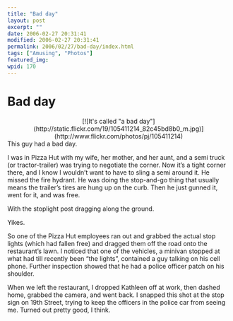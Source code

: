 ```yaml
---
title: "Bad day"
layout: post
excerpt: ""
date: 2006-02-27 20:31:41
modified: 2006-02-27 20:31:41
permalink: 2006/02/27/bad-day/index.html
tags: ["Amusing", "Photos"]
featured_img: 
wpid: 170
---
```


# Bad day

<div align="center">[![It's called "a bad day"](http://static.flickr.com/19/105411214_82c45bd8b0_m.jpg)](http://www.flickr.com/photos/pj/105411214)</div>This guy had a bad day.

I was in Pizza Hut with my wife, her mother, and her aunt, and a semi truck (or tractor-trailer) was trying to negotiate the corner. Now it’s a tight corner there, and I know I wouldn’t want to have to sling a semi around it. He missed the fire hydrant. He was doing the stop-and-go thing that usually means the trailer’s tires are hung up on the curb. Then he just gunned it, went for it, and was free.

With the stoplight post dragging along the ground.

Yikes.

So one of the Pizza Hut employees ran out and grabbed the actual stop lights (which had fallen free) and dragged them off the road onto the restaurant’s lawn. I noticed that one of the vehicles, a minivan stopped at what had till recently been “the lights”, contained a guy talking on his cell phone. Further inspection showed that he had a police officer patch on his shoulder.

When we left the restaurant, I dropped Kathleen off at work, then dashed home, grabbed the camera, and went back. I snapped this shot at the stop sign on 19th Street, trying to keep the officers in the police car from seeing me. Turned out pretty good, I think.